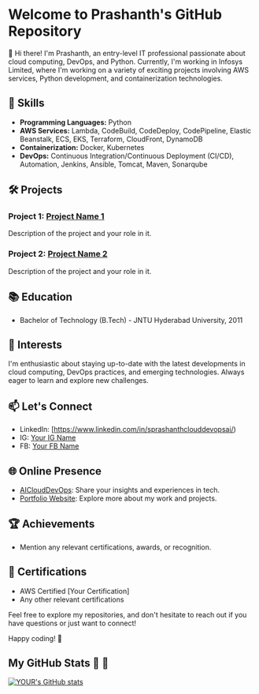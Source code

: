 
# Welcome to Prashanth's GitHub Repository

👋 Hi there! I'm Prashanth, an entry-level IT professional passionate about cloud computing, DevOps, and Python. Currently, I'm working in Infosys Limited, where I'm working on a variety of exciting projects involving AWS services, Python development, and containerization technologies.

## 🔧 Skills

- **Programming Languages:** Python
- **AWS Services:** Lambda, CodeBuild, CodeDeploy, CodePipeline, Elastic Beanstalk, ECS, EKS, Terraform, CloudFront, DynamoDB
- **Containerization:** Docker, Kubernetes
- **DevOps:** Continuous Integration/Continuous Deployment (CI/CD), Automation, Jenkins, Ansible, Tomcat, Maven, Sonarqube

## 🛠️ Projects

### Project 1: [Project Name 1](link-to-repo)
   Description of the project and your role in it.

### Project 2: [Project Name 2](link-to-repo)
   Description of the project and your role in it.

## 📚 Education

- Bachelor of Technology (B.Tech) - JNTU Hyderabad University, 2011

## 🌱 Interests

I'm enthusiastic about staying up-to-date with the latest developments in cloud computing, DevOps practices, and emerging technologies. Always eager to learn and explore new challenges.

## 📫 Let's Connect

- LinkedIn: [https://www.linkedin.com/in/sprashanthclouddevopsai/)
- IG: [Your IG Name](link-to-ig)
- FB: [Your FB Name](link-to-fb)

## 🌐 Online Presence

- [AICloudDevOps](https://sprashanthclouddevopsai.blogspot.com//): Share your insights and experiences in tech.
- [Portfolio Website](link-to-portfolio): Explore more about my work and projects.

## 🏆 Achievements

- Mention any relevant certifications, awards, or recognition.

## 📖 Certifications

- AWS Certified [Your Certification]
- Any other relevant certifications

Feel free to explore my repositories, and don't hesitate to reach out if you have questions or just want to connect!

Happy coding! 🚀

## My GitHub Stats :rocket: :rocket:
[![YOUR's GitHub stats](https://github-readme-stats.vercel.app/api?username=prashanths125&theme=vue-dark&show_icons=true)](https://github.com/anuraghazra/github-readme-stats)
